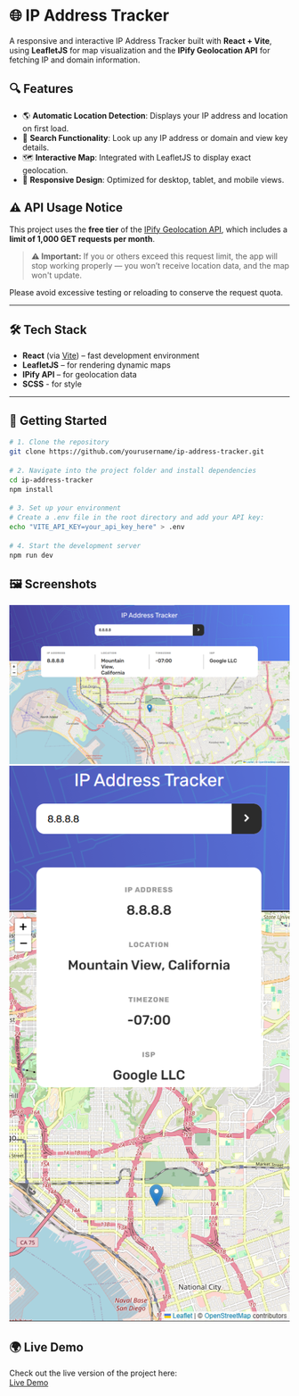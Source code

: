 # 🌐 IP Address Tracker

A responsive and interactive IP Address Tracker built with **React + Vite**, using **LeafletJS** for map visualization and the **IPify Geolocation API** for fetching IP and domain information.

## 🔍 Features

-   🌎 **Automatic Location Detection**: Displays your IP address and location on first load.
-   🔎 **Search Functionality**: Look up any IP address or domain and view key details.
-   🗺️ **Interactive Map**: Integrated with LeafletJS to display exact geolocation.
-   📱 **Responsive Design**: Optimized for desktop, tablet, and mobile views.

## ⚠️ API Usage Notice

This project uses the **free tier** of the [IPify Geolocation API](https://geo.ipify.org/), which includes a **limit of 1,000 GET requests per month**.

> **⚠️ Important:** If you or others exceed this request limit, the app will stop working properly — you won’t receive location data, and the map won't update.

Please avoid excessive testing or reloading to conserve the request quota.

---

## 🛠️ Tech Stack

-   **React** (via [Vite](https://vitejs.dev/)) – fast development environment
-   **LeafletJS** – for rendering dynamic maps
-   **IPify API** – for geolocation data
-   **SCSS** - for style

---

## 🚀 Getting Started

```bash
# 1. Clone the repository
git clone https://github.com/yourusername/ip-address-tracker.git

# 2. Navigate into the project folder and install dependencies
cd ip-address-tracker
npm install

# 3. Set up your environment
# Create a .env file in the root directory and add your API key:
echo "VITE_API_KEY=your_api_key_here" > .env

# 4. Start the development server
npm run dev
```

## 🖼️ Screenshots

<p align="center">
    <img src="./src/assets/desktop.png" alt="Desktop Design Preview">
    <img src="./src/assets/mobile.png" alt="Mobile Design Preview">
</p>

## 🌍 Live Demo

Check out the live version of the project here:  
[Live Demo](https://sensational-starship-7f1f7e.netlify.app/)
